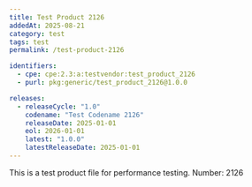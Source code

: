 ```yaml
---
title: Test Product 2126
addedAt: 2025-08-21
category: test
tags: test
permalink: /test-product-2126

identifiers:
  - cpe: cpe:2.3:a:testvendor:test_product_2126
  - purl: pkg:generic/test_product_2126@1.0.0

releases:
  - releaseCycle: "1.0"
    codename: "Test Codename 2126"
    releaseDate: 2025-01-01
    eol: 2026-01-01
    latest: "1.0.0"
    latestReleaseDate: 2025-01-01
---
```


This is a test product file for performance testing. Number: 2126
